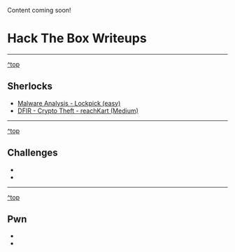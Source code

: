 Content coming soon!

<a id="top"></a>
# Hack The Box Writeups

---

[^top](#top)
## Sherlocks
+ [Malware Analysis - Lockpick (easy)](https://github.com/FidgetCube/HackTheBox_writeups/blob/main/sherlocks/lockpick/readme.md)
+ [DFIR - Crypto Theft - reachKart (Medium)](https://github.com/FidgetCube/HackTheBox_writeups/blob/main/sherlocks/reachKart/readme.md)


---

[^top](#top)
## Challenges
+ [](#)
+ [](#)


---

[^top](#top)
## Pwn
+ [](#)
+ [](#)

